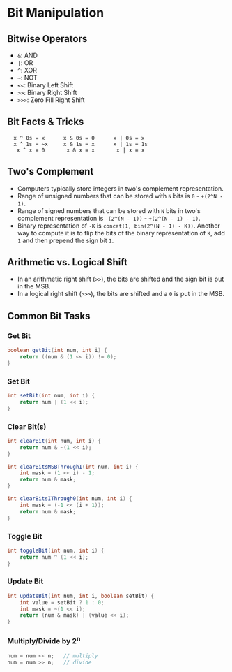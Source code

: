 
# Bit Manipulation

## Bitwise Operators

- `&`: AND
- `|`: OR
- `^`: XOR
- `~`: NOT
- `<<`: Binary Left Shift
- `>>`: Binary Right Shift
- `>>>`: Zero Fill Right Shift

## Bit Facts & Tricks

```
  x ^ 0s = x      x & 0s = 0      x | 0s = x
  x ^ 1s = ~x     x & 1s = x      x | 1s = 1s
   x ^ x = 0       x & x = x       x | x = x
 ```

## Two's Complement

- Computers typically store integers in two's complement representation.
- Range of unsigned numbers that can be stored with `N` bits is `0` - `+(2^N - 1)`.
- Range of signed numbers that can be stored with `N` bits in two's complement representation is `-(2^(N - 1))` - `+(2^(N - 1) - 1)`.
- Binary representation of `-K` is `concat(1, bin(2^(N - 1) - K))`. Another way to compute it is to flip the bits of the binary representation of `K`, add `1` and then prepend the sign bit `1`.

## Arithmetic vs. Logical Shift

- In an arithmetic right shift (`>>`), the bits are shifted and the sign bit is put in the MSB.
- In a logical right shift (`>>>`), the bits are shifted and a `0` is put in the MSB.

## Common Bit Tasks

### Get Bit

```java
boolean getBit(int num, int i) {
    return ((num & (1 << i)) != 0);
}
```

### Set Bit

```java
int setBit(int num, int i) {
    return num | (1 << i);
}
```

### Clear Bit(s)

```java
int clearBit(int num, int i) {
    return num & ~(1 << i);
}

int clearBitsMSBThroughI(int num, int i) {
    int mask = (1 << i) - 1;
    return num & mask;
}

int clearBitsIThrough0(int num, int i) {
    int mask = (-1 << (i + 1));
    return num & mask;
}
```

### Toggle Bit

```java
int toggleBit(int num, int i) {
    return num ^ (1 << i);
}
```

### Update Bit

```java
int updateBit(int num, int i, boolean setBit) {
    int value = setBit ? 1 : 0;
    int mask = ~(1 << i);
    return (num & mask) | (value << i);
}
```

### Multiply/Divide by 2<sup>n</sup>

```java
num = num << n;   // multiply
num = num >> n;   // divide
```
